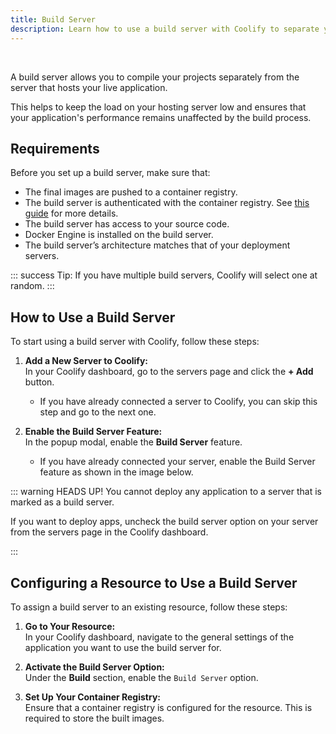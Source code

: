 ```yaml
---
title: Build Server
description: Learn how to use a build server with Coolify to separate your build process from your deployment environment.
---
```


<ZoomableImage src="/docs/images/builds/servers/servers-banner.webp" />

<br />

A build server allows you to compile your projects separately from the server that hosts your live application. 

This helps to keep the load on your hosting server low and ensures that your application's performance remains unaffected by the build process.


## Requirements
Before you set up a build server, make sure that:

- The final images are pushed to a container registry.
- The build server is authenticated with the container registry. See [this guide](/knowledge-base/docker/registry) for more details.
- The build server has access to your source code.
- Docker Engine is installed on the build server.
- The build server’s architecture matches that of your deployment servers.

::: success Tip:
If you have multiple build servers, Coolify will select one at random.
:::


## How to Use a Build Server
To start using a build server with Coolify, follow these steps:

1. **Add a New Server to Coolify:**  
   In your Coolify dashboard, go to the servers page and click the **+ Add** button.

   <ZoomableImage src="/docs/images/builds/servers/abcd.webp" />

   - If you have already connected a server to Coolify, you can skip this step and go to the next one.

2. **Enable the Build Server Feature:**  
   In the popup modal, enable the **Build Server** feature.
   <ZoomableImage src="/docs/images/builds/servers/abcd.webp" />

   - If you have already connected your server, enable the Build Server feature as shown in the image below.
   <ZoomableImage src="/docs/images/builds/servers/abcd.webp" />

::: warning HEADS UP!
You cannot deploy any application to a server that is marked as a build server. 

If you want to deploy apps, uncheck the build server option on your server from the servers page in the Coolify dashboard.

   <ZoomableImage src="/docs/images/builds/servers/abcd.webp" />
:::


## Configuring a Resource to Use a Build Server
To assign a build server to an existing resource, follow these steps:

1. **Go to Your Resource:**  
   In your Coolify dashboard, navigate to the general settings of the application you want to use the build server for.

   <ZoomableImage src="/docs/images/builds/servers/abcd.webp" />

2. **Activate the Build Server Option:**  
   Under the **Build** section, enable the `Build Server` option.

   <ZoomableImage src="/docs/images/builds/servers/abcd.webp" />

3. **Set Up Your Container Registry:**  
   Ensure that a container registry is configured for the resource. This is required to store the built images.

   <ZoomableImage src="/docs/images/builds/servers/abcd.webp" />
